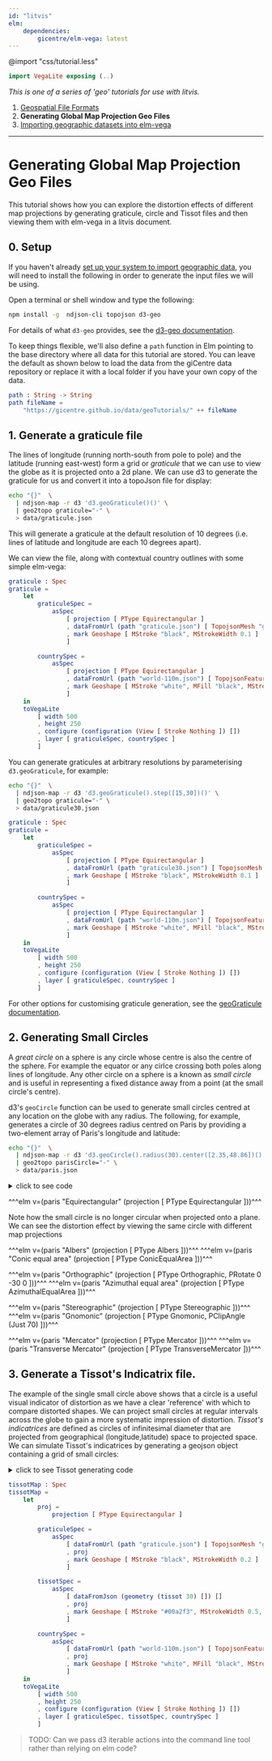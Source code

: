 ```yaml
---
id: "litvis"
elm:
    dependencies:
        gicentre/elm-vega: latest
---
```


@import "css/tutorial.less"

```elm {l=hidden}
import VegaLite exposing (..)
```

_This is one of a series of 'geo' tutorials for use with litvis._

1.  [Geospatial File Formats](geoFormats.md)
2.  **Generating Global Map Projection Geo Files**
3.  [Importing geographic datasets into elm-vega](geoImporting.md)

---

# Generating Global Map Projection Geo Files

This tutorial shows how you can explore the distortion effects of different map projections by generating graticule, circle and Tissot files and then viewing them with elm-vega in a litvis document.

## 0. Setup

If you haven't already [set up your system to import geographic data](importingGeo.md), you will need to install the following in order to generate the input files we will be using.

Open a terminal or shell window and type the following:

```bash
npm install -g  ndjson-cli topojson d3-geo
```

For details of what `d3-geo` provides, see the [d3-geo documentation](https://github.com/d3/d3-geo).

To keep things flexible, we'll also define a `path` function in Elm pointing to the base directory where all data for this tutorial are stored.
You can leave the default as shown below to load the data from the giCentre data repository or replace it with a local folder if you have your own copy of the data.

```elm {l}
path : String -> String
path fileName =
    "https://gicentre.github.io/data/geoTutorials/" ++ fileName
```

## 1. Generate a graticule file

The lines of longitude (running north-south from pole to pole) and the latitude (running east-west) form a grid or _graticule_ that we can use to view the globe as it is projected onto a 2d plane.
We can use d3 to generate the graticule for us and convert it into a topoJson file for display:

```bash
echo "{}"  \
  | ndjson-map -r d3 'd3.geoGraticule()()' \
  | geo2topo graticule="-" \
  > data/graticule.json
```

This will generate a graticule at the default resolution of 10 degrees (i.e. lines of latitude and longitude are each 10 degrees apart).

We can view the file, along with contextual country outlines with some simple elm-vega:

```elm {l v s}
graticule : Spec
graticule =
    let
        graticuleSpec =
            asSpec
                [ projection [ PType Equirectangular ]
                , dataFromUrl (path "graticule.json") [ TopojsonMesh "graticule" ]
                , mark Geoshape [ MStroke "black", MStrokeWidth 0.1 ]
                ]

        countrySpec =
            asSpec
                [ projection [ PType Equirectangular ]
                , dataFromUrl (path "world-110m.json") [ TopojsonFeature "countries1" ]
                , mark Geoshape [ MStroke "white", MFill "black", MStrokeWidth 0.1, MFillOpacity 0.1 ]
                ]
    in
    toVegaLite
        [ width 500
        , height 250
        , configure (configuration (View [ Stroke Nothing ]) [])
        , layer [ graticuleSpec, countrySpec ]
        ]
```

You can generate graticules at arbitrary resolutions by parameterising `d3.geoGraticule`, for example:

```bash
echo "{}"  \
  | ndjson-map -r d3 'd3.geoGraticule().step([15,30])()' \
  | geo2topo graticule="-" \
  > data/graticule30.json
```

```elm {v s}
graticule : Spec
graticule =
    let
        graticuleSpec =
            asSpec
                [ projection [ PType Equirectangular ]
                , dataFromUrl (path "graticule30.json") [ TopojsonMesh "graticule" ]
                , mark Geoshape [ MStroke "black", MStrokeWidth 0.1 ]
                ]

        countrySpec =
            asSpec
                [ projection [ PType Equirectangular ]
                , dataFromUrl (path "world-110m.json") [ TopojsonFeature "countries1" ]
                , mark Geoshape [ MStroke "white", MFill "black", MStrokeWidth 0.1, MFillOpacity 0.1 ]
                ]
    in
    toVegaLite
        [ width 500
        , height 250
        , configure (configuration (View [ Stroke Nothing ]) [])
        , layer [ graticuleSpec, countrySpec ]
        ]
```

For other options for customising graticule generation, see the [geoGraticule documentation](https://github.com/d3/d3-geo/blob/master/README.md#geoGraticule).

## 2. Generating Small Circles

A _great circle_ on a sphere is any circle whose centre is also the centre of the sphere.
For example the equator or any cirlce crossing both poles along lines of longitude.
Any other circle on a sphere is a known as _small circle_ and is useful in representing a fixed distance away from a point (at the small circle's centre).

d3's `geoCircle` function can be used to generate small circles centred at any location on the globe with any radius.
The following, for example, generates a circle of 30 degrees radius centred on Paris by providing a two-element array of Paris's longitude and latitude:

```bash
echo "{}"  \
  | ndjson-map -r d3 'd3.geoCircle().radius(30).center([2.35,48.86])()' \
  | geo2topo parisCircle="-" \
  > data/paris.json
```

<details><summary>click to see code</summary>

```elm {l}
type alias Proj =
    ( VLProperty, Spec )


paris : String -> Proj -> Spec
paris projName proj =
    let
        pDetails =
            [ width 300, height 200, proj ]

        graticuleSpec =
            asSpec
                (pDetails
                    ++ [ dataFromUrl (path "graticule.json") [ TopojsonMesh "graticule" ]
                       , mark Geoshape [ MStroke "black", MFilled False, MStrokeWidth 0.1 ]
                       ]
                )

        countrySpec =
            asSpec
                (pDetails
                    ++ [ dataFromUrl (path "world-110m.json") [ TopojsonFeature "countries1" ]
                       , mark Geoshape [ MStroke "white", MFill "black", MStrokeWidth 0.1, MFillOpacity 0.1 ]
                       ]
                )

        circleSpec =
            asSpec
                (pDetails
                    ++ [ dataFromUrl (path "paris.json") [ TopojsonFeature "parisCircle" ]
                       , mark Geoshape [ MStroke "#00a2f3", MFill "#00a2f3", MFillOpacity 0.3 ]
                       ]
                )
    in
    toVegaLite
        [ title (projName ++ " projection")
        , configure (configuration (View [ Stroke Nothing ]) [])
        , layer [ graticuleSpec, countrySpec, circleSpec ]
        ]
```

</details>

^^^elm v=(paris "Equirectangular" (projection [ PType Equirectangular ]))^^^

Note how the small circle is no longer circular when projected onto a plane.
We can see the distortion effect by viewing the same circle with different map projections

^^^elm v=(paris "Albers" (projection [ PType Albers ]))^^^
^^^elm v=(paris "Conic equal area" (projection [ PType ConicEqualArea ]))^^^

^^^elm v=(paris "Orthographic" (projection [ PType Orthographic, PRotate 0 -30 0 ]))^^^
^^^elm v=(paris "Azimuthal equal area" (projection [ PType AzimuthalEqualArea ]))^^^

^^^elm v=(paris "Stereographic" (projection [ PType Stereographic ]))^^^
^^^elm v=(paris "Gnomonic" (projection [ PType Gnomonic, PClipAngle (Just 70) ]))^^^

^^^elm v=(paris "Mercator" (projection [ PType Mercator ]))^^^
^^^elm v=(paris "Transverse Mercator" (projection [ PType TransverseMercator ]))^^^

## 3. Generate a Tissot's Indicatrix file.

The example of the single small circle above shows that a circle is a useful visual indicator of distortion as we have a clear 'reference' with which to compare distorted shapes.
We can project small circles at regular intervals across the globe to gain a more systematic impression of distortion.
_Tissot's indicatrices_ are defined as circles of infinitesimal diameter that are projected from geographical (longitude,latitude) space to projected space.
We can simulate Tissot's indicatrices by generating a geojson object containing a grid of small circles:

<details><summary>click to see Tissot generating code</summary>

```elm {l}
range : Float -> Float -> Float -> List Float
range mn mx step =
    List.range 0 ((mx - mn) / step |> round) |> List.map (\x -> mn + (toFloat x * step))


tissot : Float -> Geometry
tissot gStep =
    let
        degToRad15 x =
            15 * degToRad (toFloat x)

        degToRad x =
            x * pi / 180

        radToDeg x =
            x * 180 / pi

        rnd x =
            (x * 10 |> round |> toFloat) / 10

        circle cLng cLat r =
            let
                circ i =
                    let
                        lat =
                            cLat + radToDeg (degToRad r * cos (degToRad15 i))
                    in
                    ( rnd <| cLng + radToDeg (degToRad r / cos (degToRad lat) * sin (degToRad15 i)), rnd lat )
            in
            List.map circ (List.range 0 24)

        circles lng =
            List.map (\i -> circle lng i 2.5) (range -80 80 20)
    in
    GeoPolygons <| List.map (\lng -> circles lng) (range -180 160 30)
```

</details>

```elm {v l s}
tissotMap : Spec
tissotMap =
    let
        proj =
            projection [ PType Equirectangular ]

        graticuleSpec =
            asSpec
                [ dataFromUrl (path "graticule.json") [ TopojsonMesh "graticule" ]
                , proj
                , mark Geoshape [ MStroke "black", MStrokeWidth 0.2 ]
                ]

        tissotSpec =
            asSpec
                [ dataFromJson (geometry (tissot 30) []) []
                , proj
                , mark Geoshape [ MStroke "#00a2f3", MStrokeWidth 0.5, MFill "#00a2f3", MFillOpacity 0.1 ]
                ]

        countrySpec =
            asSpec
                [ dataFromUrl (path "world-110m.json") [ TopojsonFeature "countries1" ]
                , proj
                , mark Geoshape [ MStroke "white", MFill "black", MStrokeWidth 0.1, MFillOpacity 0.1 ]
                ]
    in
    toVegaLite
        [ width 500
        , height 250
        , configure (configuration (View [ Stroke Nothing ]) [])
        , layer [ graticuleSpec, tissotSpec, countrySpec ]
        ]
```

> TODO: Can we pass d3 iterable actions into the command line tool rather than relying on elm code?
